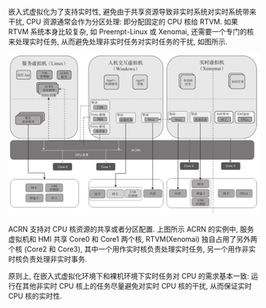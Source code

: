 
嵌入式虚拟化为了支持实时性, 避免由于共享资源导致非实时系统对实时系统带来干扰, CPU 资源通常会作为分区处理: 即分配固定的 CPU 核给 RTVM. 如果 RTVM 系统本身比较复杂, 如 Preempt-Linux 或 Xenomai, 还需要一个专门的核来处理实时任务, 从而避免处理非实时任务对实时任务的干扰, 如图所示.

![2024-10-24-18-25-45.png](./images/2024-10-24-18-25-45.png)

ACRN 支持对 CPU 核资源的共享或者分区配置. 上图所示 ACRN 的实例中, 服务虚拟机和 HMI 共享 Core0 和 Core1 两个核, RTVM(Xenomai) 独自占用了另外两个核 (Core2 和 Core3)​, 其中一个用作实时核负责处理实时任务, 另一个用作非实时核负责处理非实时事务.

原则上, 在嵌入式虚拟化环境下和裸机环境下实时任务对 CPU 的需求基本一致: 运行在其他非实时 CPU 核上的任务尽量避免对实时 CPU 核的干扰, 从而保证实时 CPU 核的实时性.

